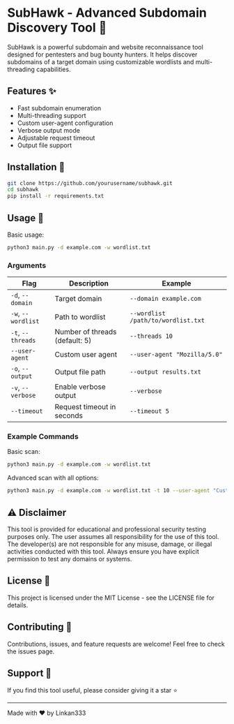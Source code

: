 # SubHawk - Advanced Subdomain Discovery Tool 🦅

SubHawk is a powerful subdomain and website reconnaissance tool designed for pentesters and bug bounty hunters. It helps discover subdomains of a target domain using customizable wordlists and multi-threading capabilities.

## Features ✨

- Fast subdomain enumeration
- Multi-threading support
- Custom user-agent configuration
- Verbose output mode
- Adjustable request timeout
- Output file support

## Installation 🔧

```bash
git clone https://github.com/yourusername/subhawk.git
cd subhawk
pip install -r requirements.txt
```

## Usage 🚀

Basic usage:
```bash
python3 main.py -d example.com -w wordlist.txt
```

### Arguments

| Flag | Description | Example |
|------|-------------|---------|
| `-d`, `--domain` | Target domain | `--domain example.com` |
| `-w`, `--wordlist` | Path to wordlist | `--wordlist /path/to/wordlist.txt` |
| `-t`, `--threads` | Number of threads (default: 5) | `--threads 10` |
| `--user-agent` | Custom user agent | `--user-agent "Mozilla/5.0"` |
| `-o`, `--output` | Output file path | `--output results.txt` |
| `-v`, `--verbose` | Enable verbose output | `--verbose` |
| `--timeout` | Request timeout in seconds | `--timeout 5` |

### Example Commands

Basic scan:
```bash
python3 main.py -d example.com -w wordlist.txt
```

Advanced scan with all options:
```bash
python3 main.py -d example.com -w wordlist.txt -t 10 --user-agent "CustomAgent/1.0" -o results.txt -v --timeout 5
```

## ⚠️ Disclaimer

This tool is provided for educational and professional security testing purposes only. The user assumes all responsibility for the use of this tool. The developer(s) are not responsible for any misuse, damage, or illegal activities conducted with this tool. Always ensure you have explicit permission to test any domains or systems.

## License 📝

This project is licensed under the MIT License - see the LICENSE file for details.

## Contributing 🤝

Contributions, issues, and feature requests are welcome! Feel free to check the issues page.

## Support 💪

If you find this tool useful, please consider giving it a star ⭐️

---
Made with ❤️ by Linkan333
